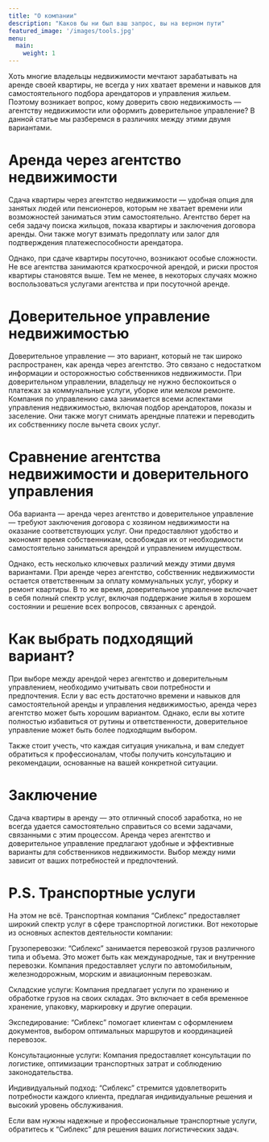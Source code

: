 ```yaml
---
title: "О компании"
description: "Каков бы ни был ваш запрос, вы на верном пути"
featured_image: '/images/tools.jpg'
menu:
  main:
    weight: 1
---
```

Хоть многие владельцы недвижимости мечтают зарабатывать на аренде своей квартиры, не всегда у них хватает времени и навыков для самостоятельного подбора арендаторов и управления жильем. Поэтому возникает вопрос, кому доверить свою недвижимость — агентству недвижимости или оформить доверительное управление? В данной статье мы разберемся в различиях между этими двумя вариантами.

# Аренда через агентство недвижимости

Сдача квартиры через агентство недвижимости — удобная опция для занятых людей или пенсионеров, которым не хватает времени или возможностей заниматься этим самостоятельно. Агентство берет на себя задачу поиска жильцов, показа квартиры и заключения договора аренды. Они также могут взимать предоплату или залог для подтверждения платежеспособности арендатора.

Однако, при сдаче квартиры посуточно, возникают особые сложности. Не все агентства занимаются краткосрочной арендой, и риски простоя квартиры становятся выше. Тем не менее, в некоторых случаях можно воспользоваться услугами агентства и при посуточной аренде.

# Доверительное управление недвижимостью

Доверительное управление — это вариант, который не так широко распространен, как аренда через агентство. Это связано с недостатком информации и осторожностью собственников недвижимости. При доверительном управлении, владельцу не нужно беспокоиться о платежах за коммунальные услуги, уборке или мелком ремонте. Компания по управлению сама занимается всеми аспектами управления недвижимостью, включая подбор арендаторов, показы и заселение. Они также могут снимать арендные платежи и переводить их собственнику после вычета своих услуг.

# Сравнение агентства недвижимости и доверительного управления

Оба варианта — аренда через агентство и доверительное управление — требуют заключения договора с хозяином недвижимости на оказание соответствующих услуг. Они предоставляют удобство и экономят время собственникам, освобождая их от необходимости самостоятельно заниматься арендой и управлением имуществом.

Однако, есть несколько ключевых различий между этими двумя вариантами. При аренде через агентство, собственник недвижимости остается ответственным за оплату коммунальных услуг, уборку и ремонт квартиры. В то же время, доверительное управление включает в себя полный спектр услуг, включая поддержание жилья в хорошем состоянии и решение всех вопросов, связанных с арендой.

# Как выбрать подходящий вариант?

При выборе между арендой через агентство и доверительным управлением, необходимо учитывать свои потребности и предпочтения. Если у вас есть достаточно времени и навыков для самостоятельной аренды и управления недвижимостью, аренда через агентство может быть хорошим вариантом. Однако, если вы хотите полностью избавиться от рутины и ответственности, доверительное управление может быть более подходящим выбором.

Также стоит учесть, что каждая ситуация уникальна, и вам следует обратиться к профессионалам, чтобы получить консультацию и рекомендации, основанные на вашей конкретной ситуации.

# Заключение

Сдача квартиры в аренду — это отличный способ заработка, но не всегда удается самостоятельно справиться со всеми задачами, связанными с этим процессом. Аренда через агентство и доверительное управление предлагают удобные и эффективные варианты для собственников недвижимости. Выбор между ними зависит от ваших потребностей и предпочтений.

# P.S. Транспортные услуги

На этом не всё.
Транспортная компания “Сиблекс” предоставляет широкий спектр услуг в сфере транспортной логистики. Вот некоторые из основных аспектов деятельности компании:

Грузоперевозки: “Сиблекс” занимается перевозкой грузов различного типа и объема. Это может быть как международные, так и внутренние перевозки. Компания предоставляет услуги по автомобильным, железнодорожным, морским и авиационным перевозкам.

Складские услуги: Компания предлагает услуги по хранению и обработке грузов на своих складах. Это включает в себя временное хранение, упаковку, маркировку и другие операции.

Экспедирование: “Сиблекс” помогает клиентам с оформлением документов, выбором оптимальных маршрутов и координацией перевозок.

Консультационные услуги: Компания предоставляет консультации по логистике, оптимизации транспортных затрат и соблюдению законодательства.

Индивидуальный подход: “Сиблекс” стремится удовлетворить потребности каждого клиента, предлагая индивидуальные решения и высокий уровень обслуживания.

Если вам нужны надежные и профессиональные транспортные услуги, обратитесь к “Сиблекс” для решения ваших логистических задач.
